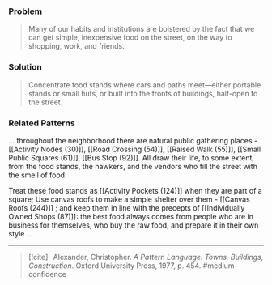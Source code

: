 ### Problem
>Many of our habits and institutions are bolstered by the fact that we can get simple, inexpensive food on the street, on the way to shopping, work, and friends.

### Solution
>Concentrate food stands where cars and paths meet—either portable stands or small huts, or built into the fronts of buildings, half-open to the street.

### Related Patterns
... throughout the neighborhood there are natural public gathering places - [[Activity Nodes (30)]], [[Road Crossing (54)]], [[Raised Walk (55)]], [[Small Public Squares (61)]], [[Bus Stop (92)]]. All draw their life, to some extent, from the food stands, the hawkers, and the vendors who fill the street with the smell of food. 

Treat these food stands as [[Activity Pockets (124)]] when they are part of a square; Use canvas roofs to make a simple shelter over them - [[Canvas Roofs (244)]] ; and keep them in line with the precepts of [[Individually Owned Shops (87)]]: the best food always comes from people who are in business for themselves, who buy the raw food, and prepare it in their own style ...

---

> [!cite]- Alexander, Christopher. _A Pattern Language: Towns, Buildings, Construction_. Oxford University Press, 1977, p. 454.
> #medium-confidence 
